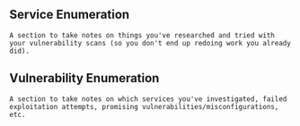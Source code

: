 
## Service Enumeration
`A section to take notes on things you've researched and tried with your vulnerability scans (so you don't end up redoing work you already did).`
## Vulnerability Enumeration
`A section to take notes on which services you've investigated, failed exploitation attempts, promising vulnerabilities/misconfigurations, etc.`

